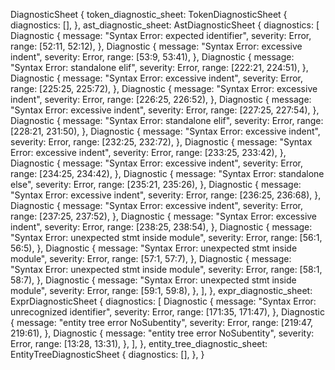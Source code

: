 DiagnosticSheet {
    token_diagnostic_sheet: TokenDiagnosticSheet {
        diagnostics: [],
    },
    ast_diagnostic_sheet: AstDiagnosticSheet {
        diagnostics: [
            Diagnostic {
                message: "Syntax Error: expected identifier",
                severity: Error,
                range: [52:11, 52:12),
            },
            Diagnostic {
                message: "Syntax Error: excessive indent",
                severity: Error,
                range: [53:9, 53:41),
            },
            Diagnostic {
                message: "Syntax Error: standalone elif",
                severity: Error,
                range: [222:21, 224:51),
            },
            Diagnostic {
                message: "Syntax Error: excessive indent",
                severity: Error,
                range: [225:25, 225:72),
            },
            Diagnostic {
                message: "Syntax Error: excessive indent",
                severity: Error,
                range: [226:25, 226:52),
            },
            Diagnostic {
                message: "Syntax Error: excessive indent",
                severity: Error,
                range: [227:25, 227:54),
            },
            Diagnostic {
                message: "Syntax Error: standalone elif",
                severity: Error,
                range: [228:21, 231:50),
            },
            Diagnostic {
                message: "Syntax Error: excessive indent",
                severity: Error,
                range: [232:25, 232:72),
            },
            Diagnostic {
                message: "Syntax Error: excessive indent",
                severity: Error,
                range: [233:25, 233:42),
            },
            Diagnostic {
                message: "Syntax Error: excessive indent",
                severity: Error,
                range: [234:25, 234:42),
            },
            Diagnostic {
                message: "Syntax Error: standalone else",
                severity: Error,
                range: [235:21, 235:26),
            },
            Diagnostic {
                message: "Syntax Error: excessive indent",
                severity: Error,
                range: [236:25, 236:68),
            },
            Diagnostic {
                message: "Syntax Error: excessive indent",
                severity: Error,
                range: [237:25, 237:52),
            },
            Diagnostic {
                message: "Syntax Error: excessive indent",
                severity: Error,
                range: [238:25, 238:54),
            },
            Diagnostic {
                message: "Syntax Error: unexpected stmt inside module",
                severity: Error,
                range: [56:1, 56:5),
            },
            Diagnostic {
                message: "Syntax Error: unexpected stmt inside module",
                severity: Error,
                range: [57:1, 57:7),
            },
            Diagnostic {
                message: "Syntax Error: unexpected stmt inside module",
                severity: Error,
                range: [58:1, 58:7),
            },
            Diagnostic {
                message: "Syntax Error: unexpected stmt inside module",
                severity: Error,
                range: [59:1, 59:8),
            },
        ],
    },
    expr_diagnostic_sheet: ExprDiagnosticSheet {
        diagnostics: [
            Diagnostic {
                message: "Syntax Error: unrecognized identifier",
                severity: Error,
                range: [171:35, 171:47),
            },
            Diagnostic {
                message: "entity tree error NoSubentity",
                severity: Error,
                range: [219:47, 219:61),
            },
            Diagnostic {
                message: "entity tree error NoSubentity",
                severity: Error,
                range: [13:28, 13:31),
            },
        ],
    },
    entity_tree_diagnostic_sheet: EntityTreeDiagnosticSheet {
        diagnostics: [],
    },
}